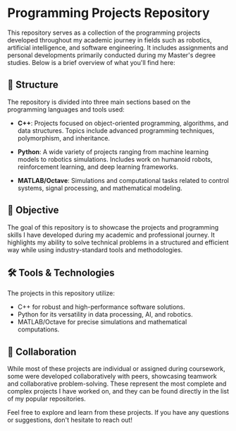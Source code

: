 # Programming Projects Repository

This repository serves as a collection of the programming projects developed throughout my academic journey in fields such as robotics, artificial intelligence, and software engineering. It includes assignments and personal developments primarily conducted during my Master's degree studies. Below is a brief overview of what you'll find here:

## 📂 Structure
The repository is divided into three main sections based on the programming languages and tools used:

- **C++**: Projects focused on object-oriented programming, algorithms, and data structures. Topics include advanced programming techniques, polymorphism, and inheritance.
  
- **Python**: A wide variety of projects ranging from machine learning models to robotics simulations. Includes work on humanoid robots, reinforcement learning, and deep learning frameworks.
  
- **MATLAB/Octave**: Simulations and computational tasks related to control systems, signal processing, and mathematical modeling.

## 🌟 Objective
The goal of this repository is to showcase the projects and programming skills I have developed during my academic and professional journey. It highlights my ability to solve technical problems in a structured and efficient way while using industry-standard tools and methodologies.

## 🛠️ Tools & Technologies
The projects in this repository utilize:
- C++ for robust and high-performance software solutions.
- Python for its versatility in data processing, AI, and robotics.
- MATLAB/Octave for precise simulations and mathematical computations.

## 🤝 Collaboration
While most of these projects are individual or assigned during coursework, some were developed collaboratively with peers, showcasing teamwork and collaborative problem-solving. These represent the most complete and complex projects I have worked on, and they can be found directly in the list of my popular repositories.


Feel free to explore and learn from these projects. If you have any questions or suggestions, don't hesitate to reach out!

